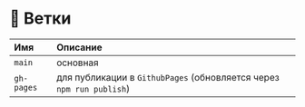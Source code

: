 # 🌿 Ветки

| Имя        | Описание                                                             |
| :--------- | :------------------------------------------------------------------- |
| `main`     | основная                                                             |
| `gh-pages` | для публикации в `GithubPages` (обновляется через `npm run publish`) |
